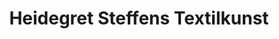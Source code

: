 ---
title: "Heidegret Steffens Textilkunst"
url: /loeningen/heidegret-steffens-textilkunst/
shop: Allgemein
---